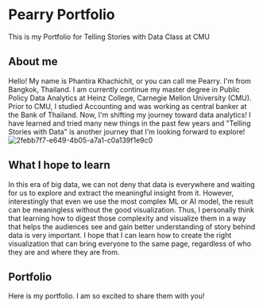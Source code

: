 # Pearry Portfolio
This is my Portfolio for Telling Stories with Data Class at CMU
## About me
Hello! My name is Phantira Khachichit, or you can call me Pearry. I'm from Bangkok, Thailand. I am currently continue my master degree in Public Policy Data Analytics at Heinz College, Carnegie Mellon University (CMU). Prior to CMU, I studied Accounting and was working as central banker at the Bank of Thailand. Now, I'm shifting my journey toward data analytics! I have learned and tried many new things in the past few years and "Telling Stories with Data" is another journey that I'm looking forward to explore! 
![2febb7f7-e649-4b05-a7a1-c0a139f1e9c0](https://user-images.githubusercontent.com/67538479/213560625-77f08b5e-c312-4bac-8069-48aeaee58ebf.jpg)
## What I hope to learn
In this era of big data, we can not deny that data is everywhere and waiting for us to explore and extract the meaningful insight from it. However, interestingly that even we use the most complex ML or AI model, the result can be meaningless without the good visualization. Thus, I personally think that learning how to digest those complexity and visualize them in a way that helps the audiences see and gain better understanding of story behind data is very important. I hope that I can learn how to create the right visualization that can bring everyone to the same page, regardless of who they are and where they are from.
## Portfolio
Here is my portfolio. I am so excited to share them with you!
